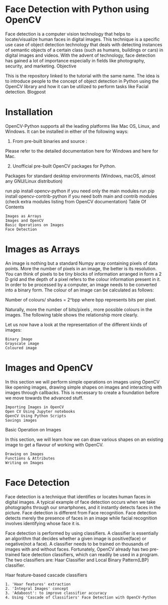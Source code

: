 # Face Detection with Python using OpenCV



Face detection is a computer vision technology that helps to locate/visualize human faces in digital images. This technique is a specific use case of object detection technology that deals with detecting instances of semantic objects of a certain class (such as humans, buildings or cars) in digital images and videos. With the advent of technology, face detection has gained a lot of importance especially in fields like photography, security, and marketing.
Objective

This is the repository linked to the tutorial with the same name. The idea is to introduce people to the concept of object detection in Python using the OpenCV library and how it can be utilized to perform tasks like Facial detection.
Blogpost


# Installation

OpenCV-Python supports all the leading platforms like Mac OS, Linux, and Windows. It can be installed in either of the following ways:

1. From pre-built binaries and source :

Please refer to the detailed documentation here for Windows and here for Mac.

2. Unofficial pre-built OpenCV packages for Python.

Packages for standard desktop environments (Windows, macOS, almost any GNU/Linux distribution)

run pip install opencv-python if you need only the main modules run pip install opencv-contrib-python if you need both main and contrib modules (check extra modules listing from OpenCV documentation)
Table Of Contents

    Images as Arrays
    Images and OpenCV
    Basic Operations on Images
    Face Detection

# Images as Arrays

An image is nothing but a standard Numpy array containing pixels of data points. More the number of pixels in an image, the better is its resolution. You can think of pixels to be tiny blocks of information arranged in form a 2 D grid and the depth of a pixel refers to the colour information present in it. In order to be processed by a computer, an image needs to be converted into a binary form. The colour of an image can be calculated as follows:

  Number of colours/ shades = 2^bpp where bpp represents bits per pixel.

Naturally, more the number of bits/pixels , more possible colours in the images. The following table shows the relationship more clearly.

Let us now have a look at the representation of the different kinds of images:

    Binary Image
    Grayscale image
    Coloured image

# Images and OpenCV

In this section we will perform simple operations on images using OpenCV like opening images, drawing simple shapes on images and interacting with images through callbacks. This is necessary to create a foundation before we move towards the advanced stuff.

    Importing Images in OpenCV
    Open CV Using Jupyter notebooks
    OpenCV Using Python Scripts
    Savings images

Basic Operation on Images

In this section, we will learn how we can draw various shapes on an existing image to get a flavour of working with OpenCV.

    Drawing on Images
    Functions & Attributes
    Writing on Images

# Face Detection

Face detection is a technique that identifies or locates human faces in digital images. A typical example of face detection occurs when we take photographs through our smartphones, and it instantly detects faces in the picture. Face detection is different from Face recognition. Face detection detects merely the presence of faces in an image while facial recognition involves identifying whose face it is.

Face detection is performed by using classifiers. A classifier is essentially an algorithm that decides whether a given image is positive(face) or negative(not a face). A classifier needs to be trained on thousands of images with and without faces. Fortunately, OpenCV already has two pre-trained face detection classifiers, which can readily be used in a program. The two classifiers are: Haar Classifier and Local Binary Pattern(LBP) classifier.

Haar feature-based cascade classifiers

    1. 'Haar features' extraction
    2. 'Integral Images' concept
    3. 'Adaboost': to improve classifier accuracy
    4. Using 'Cascade of Classifiers' Face Detection with OpenCV-Python
